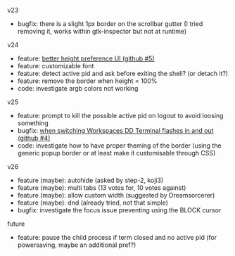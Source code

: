 v23
- bugfix: there is a slight 1px border on the scrollbar gutter (I tried removing it, works within gtk-inspector but not at runtime)

v24
- feature: [better height preference UI (github #5)](https://github.com/zzrough/gs-extensions-drop-down-terminal/issues/5)
- feature: customizable font
- feature: detect active pid and ask before exiting the shell? (or detach it?)
- feature: remove the border when height = 100%
- code: investigate argb colors not working

v25
- feature: prompt to kill the possible active pid on logout to avoid loosing something
- bugfix: [when switching Workspaces DD Terminal flashes in and out (github #4)](https://github.com/zzrough/gs-extensions-drop-down-terminal/issues/4)
- code: investigate how to have proper theming of the border (using the generic popup border or at least make it customisable through CSS)

v26
- feature (maybe): autohide (asked by step-2, koji3)
- feature (maybe): multi tabs (13 votes for, 10 votes against)
- feature (maybe): allow custom width (suggested by Dreamsorcerer)
- feature (maybe): dnd (already tried, not that simple)
- bugfix: investigate the focus issue preventing using the BLOCK cursor

future
- feature: pause the child process if term closed and no active pid (for powersaving, maybe an additional pref?)
